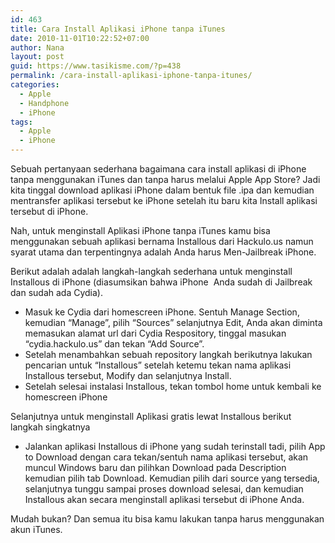 ```yaml
---
id: 463
title: Cara Install Aplikasi iPhone tanpa iTunes
date: 2010-11-01T10:22:52+07:00
author: Nana
layout: post
guid: https://www.tasikisme.com/?p=438
permalink: /cara-install-aplikasi-iphone-tanpa-itunes/
categories:
  - Apple
  - Handphone
  - iPhone
tags:
  - Apple
  - iPhone
---
```

Sebuah pertanyaan sederhana bagaimana cara install aplikasi di iPhone tanpa menggunakan iTunes dan tanpa harus melalui Apple App Store? Jadi kita tinggal download aplikasi iPhone dalam bentuk file .ipa dan kemudian mentransfer aplikasi tersebut ke iPhone setelah itu baru kita Install aplikasi tersebut di iPhone.

Nah, untuk menginstall Aplikasi iPhone tanpa iTunes kamu bisa menggunakan sebuah aplikasi bernama Installous dari Hackulo.us namun syarat utama dan terpentingnya adalah Anda harus Men-Jailbreak iPhone.

Berikut adalah adalah langkah-langkah sederhana untuk menginstall Installous di iPhone (diasumsikan bahwa iPhone  Anda sudah di Jailbreak dan sudah ada Cydia).

  * Masuk ke Cydia dari homescreen iPhone. Sentuh Manage Section, kemudian “Manage”, pilih “Sources” selanjutnya Edit, Anda akan diminta memasukan alamat url dari Cydia Respository, tinggal masukan &#8220;cydia.hackulo.us&#8221; dan tekan &#8220;Add Source&#8221;.
  * Setelah menambahkan sebuah repository langkah berikutnya lakukan pencarian untuk “Installous” setelah ketemu tekan nama aplikasi Installous tersebut, Modify dan selanjutnya Install.
  * Setelah selesai instalasi Installous, tekan tombol home untuk kembali ke homescreen iPhone

Selanjutnya untuk menginstall Aplikasi gratis lewat Installous berikut langkah singkatnya

  * Jalankan aplikasi Installous di iPhone yang sudah terinstall tadi, pilih App to Download dengan cara tekan/sentuh nama aplikasi tersebut, akan muncul Windows baru dan pilihkan Download pada Description kemudian pilih tab Download. Kemudian pilih dari source yang tersedia, selanjutnya tunggu sampai proses download selesai, dan kemudian Installous akan secara menginstall aplikasi tersebut di iPhone Anda.

Mudah bukan? Dan semua itu bisa kamu lakukan tanpa harus menggunakan akun iTunes.